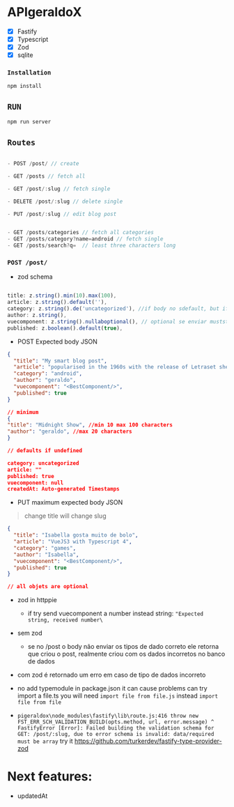 # APIgeraldoX

- [x] Fastify
- [x] Typescript
- [x] Zod
- [x] sqlite

### `Installation`

`npm install`

## `RUN`

`npm run server`

## `Routes`


```js

- POST /post/ // create

- GET /posts // fetch all

- GET /post/:slug // fetch single

- DELETE /post/:slug // delete single

- PUT /post/:slug // edit blog post


- GET /posts/categories // fetch all categories
- GET /posts/category?name=android // fetch single
- GET /posts/search?q=  // least three characters long

```

### `POST /post/`

-  zod schema

```js

title: z.string().min(10).max(100),
article: z.string().default(''),
category: z.string().de('uncategorized'), //if body no sdefault, but if send must be string
author: z.string(),
vuecomponent: z.string().nullaboptional(), // optional se enviar muststring or null, default is null
published: z.boolean().default(true),

```
- POST Expected body JSON

```json
{
  "title": "My smart blog post",
  "article": "popularised in the 1960s with the release of Letraset sheets containing Lorem Ipsum passages, and more recently with desktop publishing software like Aldus PageMaker including versions of Lorem Ipsum",
  "category": "android",
  "author": "geraldo",
  "vuecomponent": "<BestComponent/>",
  "published": true
}

// minimum
{
"title": "Midnight Show", //min 10 max 100 characters
"author": "geraldo", //max 20 characters
}

// defaults if undefined

category: uncategorized
article: ""
published: true
vuecomponent: null
createdAt: Auto-generated Timestamps

```

- PUT maximum expected body JSON

> change title will change slug

```json
{
  "title": "Isabella gosta muito de bolo",
  "article": "VueJS3 with Typescript 4",
  "category": "games",
  "author": "Isabella",
  "vuecomponent": "<BestComponent/>",
  "published": true
}

// all objets are optional


```

- zod in httppie

  - if try send vuecomponent a number instead string: `"Expected string, received number\`

- sem zod

  - se no /post o body não enviar os tipos de dado correto ele retorna que criou o post, realmente criou com os dados incorretos no banco de dados

- com zod é retornado um erro em caso de tipo de dados incorreto



- no add typemodule in package.json it can cause problems can try import a file.ts you will need `import file from file.js` instead `import file from file`

- `pigeraldox\node_modules\fastify\lib\route.js:416
              throw new FST_ERR_SCH_VALIDATION_BUILD(opts.method, url, error.message)
                    ^
FastifyError [Error]: Failed building the validation schema for GET: /post/:slug, due to error schema is invalid: data/required must be array` try it https://github.com/turkerdev/fastify-type-provider-zod


# Next features:

- updatedAt 